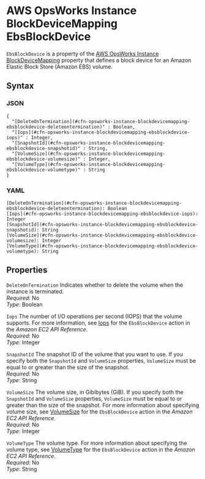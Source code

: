 # AWS OpsWorks Instance BlockDeviceMapping EbsBlockDevice<a name="aws-properties-opsworks-instance-blockdevicemapping-ebsblockdevice"></a>

`EbsBlockDevice` is a property of the [AWS OpsWorks Instance BlockDeviceMapping](aws-properties-opsworks-instance-blockdevicemapping.md) property that defines a block device for an Amazon Elastic Block Store \(Amazon EBS\) volume\.

## Syntax<a name="aws-properties-opsworks-instance-blockdevicemapping-ebsblockdevice-syntax"></a>

### JSON<a name="aws-properties-opsworks-instance-blockdevicemapping-ebsblockdevice-syntax.json"></a>

```
{
  "[DeleteOnTermination](#cfn-opsworks-instance-blockdevicemapping-ebsblockdevice-deleteontermination)" : Boolean,
  "[Iops](#cfn-opsworks-instance-blockdevicemapping-ebsblockdevice-iops)" : Integer,
  "[SnapshotId](#cfn-opsworks-instance-blockdevicemapping-ebsblockdevice-snapshotid)" : String,
  "[VolumeSize](#cfn-opsworks-instance-blockdevicemapping-ebsblockdevice-volumesize)" : Integer,
  "[VolumeType](#cfn-opsworks-instance-blockdevicemapping-ebsblockdevice-volumetype)" : String
}
```

### YAML<a name="aws-properties-opsworks-instance-blockdevicemapping-ebsblockdevice-syntax.yaml"></a>

```
[DeleteOnTermination](#cfn-opsworks-instance-blockdevicemapping-ebsblockdevice-deleteontermination): Boolean
[Iops](#cfn-opsworks-instance-blockdevicemapping-ebsblockdevice-iops): Integer
[SnapshotId](#cfn-opsworks-instance-blockdevicemapping-ebsblockdevice-snapshotid): String
[VolumeSize](#cfn-opsworks-instance-blockdevicemapping-ebsblockdevice-volumesize): Integer
[VolumeType](#cfn-opsworks-instance-blockdevicemapping-ebsblockdevice-volumetype): String
```

## Properties<a name="aws-properties-opsworks-instance-blockdevicemapping-ebsblockdevice-properties"></a>

`DeleteOnTermination`  <a name="cfn-opsworks-instance-blockdevicemapping-ebsblockdevice-deleteontermination"></a>
Indicates whether to delete the volume when the instance is terminated\.  
*Required*: No  
*Type*: Boolean

`Iops`  <a name="cfn-opsworks-instance-blockdevicemapping-ebsblockdevice-iops"></a>
The number of I/O operations per second \(IOPS\) that the volume supports\. For more information, see [Iops](http://docs.aws.amazon.com/AWSEC2/latest/APIReference/API_EbsBlockDevice.html) for the `EbsBlockDevice` action in the *Amazon EC2 API Reference*\.  
*Required*: No  
*Type*: Integer

`SnapshotId`  <a name="cfn-opsworks-instance-blockdevicemapping-ebsblockdevice-snapshotid"></a>
The snapshot ID of the volume that you want to use\. If you specify both the `SnapshotId` and `VolumeSize` properties, `VolumeSize` must be equal to or greater than the size of the snapshot\.  
*Required*: No  
*Type*: String

`VolumeSize`  <a name="cfn-opsworks-instance-blockdevicemapping-ebsblockdevice-volumesize"></a>
The volume size, in Gibibytes \(GiB\)\. If you specify both the `SnapshotId` and `VolumeSize` properties, `VolumeSize` must be equal to or greater than the size of the snapshot\. For more information about specifying volume size, see [VolumeSize](http://docs.aws.amazon.com/AWSEC2/latest/APIReference/API_EbsBlockDevice.html) for the `EbsBlockDevice` action in the *Amazon EC2 API Reference*\.  
*Required*: No  
*Type*: Integer

`VolumeType`  <a name="cfn-opsworks-instance-blockdevicemapping-ebsblockdevice-volumetype"></a>
The volume type\. For more information about specifying the volume type, see [VolumeType](http://docs.aws.amazon.com/AWSEC2/latest/APIReference/API_EbsBlockDevice.html) for the `EbsBlockDevice` action in the *Amazon EC2 API Reference*\.  
*Required*: No  
*Type*: String